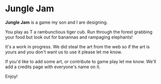 
Jungle Jam
===========

**Jungle Jam** is a game my son and I are designing.  

You play as T a rambunctious tiger cub.  Run through the forest grabbing your food but look out for banannas and rampaging elephants!

It's a work in progress.  We did steal the art from the web so if the art is yours and you don't want us to use it please let me know.

If you'd like to add some art, or contribute to game play let me know.  We'll add a credits page with everyone's name on it.

Enjoy!